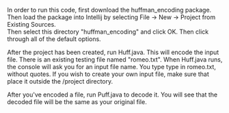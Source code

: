 In order to run this code, first download the huffman_encoding package.   
Then load the package into Intellij by selecting File -> New -> Project from Existing Sources.  
 Then select this directory "huffman_encoding" and click OK. 
  Then click through all of the default options. 
  
After the project has been created, run Huff.java. This will encode the input file. There is an existing testing file named "romeo.txt". When Huff.java runs, the console will ask you for an input file name. You type type in romeo.txt, without quotes. If you wish to create your own input file, make sure that place it outside the /project directory. 
  
After you've encoded a file, run Puff.java to decode it. You will see that the decoded file will be the same as your original file.   